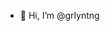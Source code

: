 - 👋 Hi, I’m @grlyntng

<!---
grlyntng/grlyntng is a ✨ special ✨ repository because its `README.md` (this file) appears on your GitHub profile.
You can click the Preview link to take a look at your changes.
--->  
